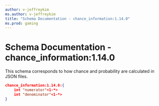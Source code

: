 ```yaml
---
author: v-jeffreykim
ms.author: v-jeffreykim
title: "Schema Documentation - chance_information:1.14.0"
ms.prod: gaming
---
```


# Schema Documentation - chance_information:1.14.0

This schema corresponds to how chance and probability are calculated in JSON files.

```json
chance_information:1.14.0:{
    int "numerator"<1-*>
    int "denominator"<1-*>
}
```